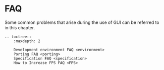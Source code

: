 # FAQ

Some common problems that arise during the use of GUI can be referred to in this chapter.

```eval_rst
.. toctree::
    :maxdepth: 2

    Development environment FAQ <environment>
    Porting FAQ <porting>
    Specification FAQ <specification>
    How to Increase FPS FAQ <FPS>
```
